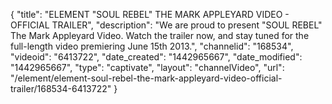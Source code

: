 {
    "title": "ELEMENT \"SOUL REBEL\" THE MARK APPLEYARD VIDEO - OFFICIAL TRAILER",
    "description": "We are proud to present \"SOUL REBEL\" The Mark Appleyard Video. Watch the trailer now, and stay tuned for the full-length video premiering June 15th 2013.",
    "channelid": "168534",
    "videoid": "6413722",
    "date_created": "1442965667",
    "date_modified": "1442965667",
    "type": "captivate",
    "layout": "channelVideo",
    "url": "\/element\/element-soul-rebel-the-mark-appleyard-video-official-trailer\/168534-6413722"
}